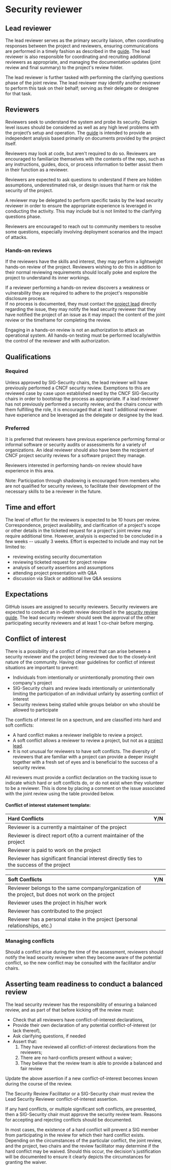 # Security reviewer

## Lead reviewer

The lead reviewer serves as the primary security liaison,
often coordinating responses between the project and reviewers, ensuring
communications are performed in a timely fashion as described in the
[guide](./).  The lead reviewer is also responsible for coordinating
and recruiting additional reviewers as appropriate, and managing the
documentation updates (joint review and final summary) to the project's
 review folder.

The lead reviewer is further tasked with performing the clarifying
questions phase of the joint review.  The lead reviewer may identify
another reviewer to perform this task  on their behalf; serving as their
delegate or designee for that task.

## Reviewers

Reviewers seek to understand the system and probe its security.
Design level issues should be considered as well as any high
level problems with the project’s setup and operation. The [guide](./)
is intended to provide an independent analysis based primarily on documents
provided by the project itself.

Reviewers may look at code, but aren't required to do so. Reviewers are
encouraged to familiarize themselves with the contents of the repo, such as
 any instructions, guides, docs, or process information to better assist
 them in their function as a reviewer.

Reviewers are expected to ask questions to understand if there are hidden
assumptions, underestimated risk, or design issues that harm or risk
the security of the project.

A reviewer may be delegated to perform specific tasks by the lead security
reviewer in order to ensure the appropriate experience is leveraged in conducting
the activity.  This may include but is not limited to the clarifying 
questions phase.

Reviewers are encouraged to reach out to community members to resolve
some questions, especially involving deployment scenarios and the impact
of attacks.

### Hands-on reviews

If the reviewers have the skills and interest, they may perform a 
lightweight hands-on review of the project. Reviewers wishing to do this in 
addition to their normal reviewing requirements should locally poke and explore
the project to understand its inner workings.  

If a reviewer performing a hands-on review discovers a weakness or vulnerability
they are required to adhere to the project's responsible disclosure process.  
If no process is documented, they must contact the [project lead](project-lead.md) directly
regarding the issue, they may notify the lead security reviewer that they have
notified the project of an issue as it may impact the content of the joint 
review or the timeframe for completing the review.

Engaging in a hands-on review is not an authorization to attack an operational 
system.  All hands-on testing must be performed locally/within the control 
of the reviewer and with authorization.

## Qualifications

### Required 

Unless approved by SIG-Security chairs, the lead reviewer will have previously 
performed a CNCF security review.  Exemptions to this are reviewed case by 
case upon established need by the CNCF SIG-Security chairs in order to bootstrap 
the process as appropriate.  If a lead reviewer has not previously performed a 
security review, and the chairs concur with them fulfilling the role, it is 
encouraged that at least 1 additional reviewer have experience and be leveraged
as the delegate or designee by the lead.

### Preferred

It is preferred that reviewers have previous experience performing formal or informal
software or security audits or assessments for a variety of organizations.  An
ideal reviewer should also have been the recipient of CNCF project security
reviews for a software project they manage.

Reviewers interested in performing hands-on review should have experience in this
area.  

Note: Participation through shadowing is encouraged from members who are not
qualified for security reviews, to facilitate their development of the necessary
skills to be a reviewer in the future.

## Time and effort

The level of effort for the reviewers is expected to be 10 hours per review.
Correspondence, project availability, and clarification of a project's scope
or other details in the ticketed request for a project's joint review may
require additional time. However, analysis is expected to be concluded in a
few weeks -- usually 3 weeks.  Effort is expected to include and may not be
limited to:
* reviewing existing security documentation
* reviewing ticketed request for project review
* analysis of security assertions and assumptions
* attending project presentation with Q&A
* discussion via Slack or additional live Q&A sessions

## Expectations

GitHub issues are assigned to security reviewers. Security reviewers are
expected to conduct an in-depth review described in the [security review guide](./).
 The lead security reviewer should seek the approval of the other
participating security reviewers and at least 1 co-chair before merging.

## Conflict of interest

There is a possibility of a conflict of interest that can arise between a
security reviewer and the project being reviewed due to the closely-knit nature
of the community. Having clear guidelines for conflict of interest situations
are important to prevent:
- Individuals from intentionally or unintentionally promoting their own
company's project
- SIG-Security chairs and review leads intentionally or
unintentionally limiting the participation of an individual unfairly by
asserting conflict of interest
- Security reviews being stalled while groups belabor on who should be allowed
to participate

The conflicts of interest lie on a spectrum, and are classified into hard and 
soft conflicts:
* A hard conflict makes a reviewer ineligible to review a project.
* A soft conflict allows a reviewer to review a project, but not as a
[project lead](./project-lead.md).
* It is not unusual for reviewers to have soft conflicts. The diversity of
reviewers that are familiar with a project can provide a deeper insight
together with a fresh set of eyes and is beneficial to the success of a security
review.

All reviewers must provide a conflict declaration on the tracking issue to 
indicate which hard or soft conflicts do, or do not exist when they volunteer
to be a reviewer.  This is done by placing a comment on the issue associated 
with the joint review using the table provided below.

#### Conflict of interest statement template:
| Hard Conflicts | Y/N |
| :------------- | :-: |
| Reviewer is a currently a maintainer of the project |  |
| Reviewer is direct report of/to a current maintainer of the project |  |
| Reviewer is paid to work on the project |  |
| Reviewer has significant financial interest directly ties to the success of the project |  |


| Soft Conflicts | Y/N |
| :------------- | :-: |
| Reviewer belongs to the same company/organization of the project, but does not work on the project |  |
| Reviewer uses the project in his/her work |  |
| Reviewer has contributed to the project |  |
| Reviewer has a personal stake in the project (personal relationships, etc.) |  |

### Managing conflicts

Should a conflict arise during the time of the assessment, reviewers should notify
the lead security reviewer when they become aware of the potential conflict, 
so the new conflict may be consulted with the facilitator and/or chairs.

## Asserting team readiness to conduct a balanced review

The lead security reviewer has the responsibility of ensuring a balanced review,
and as part of that before kicking off the review must:
* Check that all reviewers have conflict-of-interest declarations,
* Provide their own declaration of any potential conflict-of-interest
(or lack thereof),
* Ask clarifying questions, if needed
* Assert that:
  1. They have reviewed all conflict-of-interest declarations from the reviewers;
  2. There are no hard-conflicts present without a waiver;
  3. They believe that the review team is able to provide a balanced and fair
  review

Update the above assertion if a new conflict-of-interest becomes known during
the course of the review.

The Security Review Facilitator or a SIG-Security chair must review the 
Lead Security Reviewer conflict-of-interest assertion.

If any hard conflicts, or multiple significant soft conflicts, are presented,
then a SIG-Security chair must approve the security review team. Reasons for
 accepting and rejecting conflicts should be documented.

In most cases, the existence of a hard conflict will prevent a SIG member from 
participating in the review for which their hard conflict exists. Depending
 on the circumstances of the particular conflict, the joint review, and the project,
 two chairs and the review facilitator may determine if the hard conflict 
may be waived.  Should this occur, the decision's justification will be documented
 to ensure it clearly depicts the circumstances for granting the waiver.

